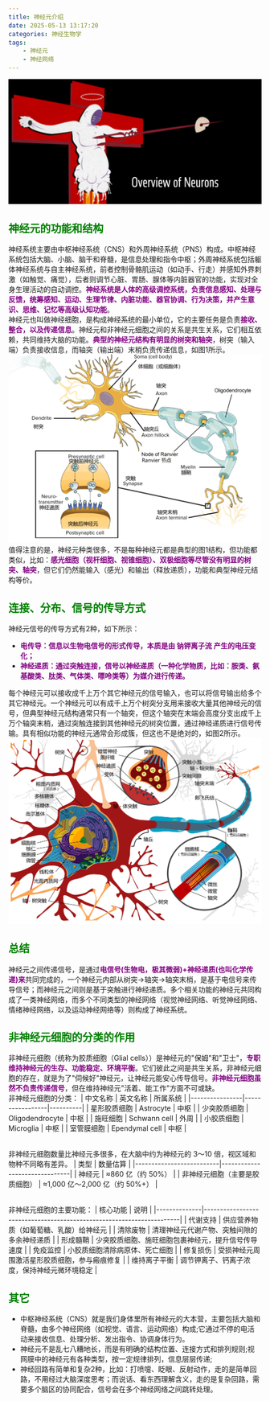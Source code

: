 ```yaml
---
title: 神经元介绍
date: 2025-05-13 13:17:20
categories: 神经生物学
tags: 
    - 神经元
    - 神经网络
---
```

 ![](https://github.com/gaoxianglong/blog/blob/master/imgs/%E6%88%AA%E5%B1%8F2025-05-19%2014.22.11.png?raw=true)
## <span style="color:green">神经元的功能和结构</span>
神经系统主要由中枢神经系统（CNS）和外周神经系统（PNS）构成。中枢神经系统包括大脑、小脑、脑干和脊髓，是信息处理和指令中枢；外周神经系统包括躯体神经系统与自主神经系统，前者控制骨骼肌运动（如动手、行走）并感知外界刺激（如触觉、痛觉），后者则调节心脏、胃肠、腺体等内脏器官的功能，实现对全身生理活动的自动调控。<span style="color:purple">**神经系统是人体的高级调控系统，负责信息感知、处理与反馈，统筹感知、运动、生理节律、内脏功能、器官协调、行为决策，并产生意识、思维、记忆等高级认知功能**</span>。 <br>
神经元也叫做神经细胞，是构成神经系统的最小单位，它的主要任务是负责<span style="color:purple">**接收、整合，以及传递信息**</span>。神经元和非神经元细胞之间的关系是共生关系，它们相互依赖，共同维持大脑的功能。<span style="color:purple">**典型的神经元结构有明显的树突和轴突**</span>，树突（输入端）负责接收信息，而轴突（输出端）末梢负责传递信息，如图1所示。
![图1-典型的神经元结构](https://github.com/gaoxianglong/blog/blob/master/imgs/%E6%88%AA%E5%B1%8F2025-05-22%2009.26.07.png?raw=true)
值得注意的是，神经元种类很多，不是每种神经元都是典型的图1结构，但功能都类似，比如：<span style="color:purple">**感光细胞（视杆细胞、视锥细胞）、双极细胞等尽管没有明显的树突、轴突**</span>，但它们仍然能输入（感光）和输出（释放递质），功能和典型神经元结构等价。
## <span style="color:green">连接、分布、信号的传导方式</span>
神经元信号的传导方式有2种，如下所示：
- <span style="color:purple">**电传导：信息以生物电信号的形式传导，本质是由 钠钾离子流 产生的电压变化；**</span>
- <span style="color:purple">**神经递质：通过突触连接，信号以神经递质（一种化学物质，比如：胺类、氨基酸类、肽类、气体类、嘌呤类等）为媒介进行传递。**</span>

每个神经元可以接收成千上万个其它神经元的信号输入，也可以将信号输出给多个其它神经元。一个神经元可以有成千上万个树突分支用来接收大量其他神经元的信号，但典型神经元结构通常只有一个轴突，但这个轴突在末端会高度分支出成千上万个轴突末梢，通过突触连接到其他神经元的树突位置，通过神经递质进行信号传输。具有相似功能的神经元通常会形成簇，但这也不是绝对的，如图2所示。
![图2-神经元信号传导方式](https://github.com/gaoxianglong/blog/blob/master/imgs/%E6%88%AA%E5%B1%8F2025-05-13%2013.52.06.png?raw=true)
## <span style="color:green">总结</span>
神经元之间传递信号，是通过<span style="color:purple">**电信号(生物电，极其微弱)+神经递质(也叫化学传递)来**</span>共同完成的，一个神经元内部从树突->轴突->轴突末梢，是基于电信号来传导信号；而神经元之间则是基于突触进行神经递质。多个相关功能的神经元共同构成了一类神经网络，而多个不同类型的神经网络（视觉神经网络、听觉神经网络、情绪神经网络，以及运动神经网络等）则构成了神经系统。
## <span style="color:green">非神经元细胞的分类的作用</span>
非神经元细胞（统称为胶质细胞（Glial cells））是神经元的"保姆"和"卫士"，<span style="color:purple">**专职维持神经元的生存、功能稳定、环境平衡**</span>。它们彼此之间是共生关系，非神经元细胞的存在，就是为了"伺候好"神经元，让神经元能安心传导信号。<span style="color:purple">**非神经元细胞虽然不负责传递信号**</span>，但在维持神经元"活着、能工作"方面不可或缺。<br>
非神经元细胞的分类：
| 中文名称       | 英文名称        | 所属系统 |
|----------------|-----------------|----------|
| 星形胶质细胞   | Astrocyte       | 中枢     |
| 少突胶质细胞   | Oligodendrocyte | 中枢     |
| 施旺细胞       | Schwann cell    | 外周     |
| 小胶质细胞     | Microglia       | 中枢     |
| 室管膜细胞     | Ependymal cell  | 中枢     |

<br>非神经元细胞数量比神经元多很多，在大脑中约为神经元的 3～10 倍，视区域和物种不同略有差异。
| 类型                     | 数量估算                       |
|--------------------------|-------------------------------|
| 神经元                   | ≈860 亿（约 50%）             |
| 非神经元细胞（主要是胶质细胞） | ≈1,000 亿～2,000 亿（约 50%+） |

<br>非神经元细胞的主要功能：
| 核心功能         | 说明                                                                 |
|--------------|----------------------------------------------------------------------|
| 代谢支持     | 供应营养物质（如葡萄糖、乳酸）给神经元                              |
| 清除废物     | 清理神经元代谢产物、突触间隙的多余神经递质                          |
| 形成髓鞘     | 少突胶质细胞、施旺细胞包裹神经元，提升信号传导速度                  |
| 免疫监控     | 小胶质细胞清除病原体、死亡细胞                                      |
| 修复损伤     | 受损神经元周围激活星形胶质细胞，参与瘢痕修复                        |
| 维持离子平衡 | 调节钾离子、钙离子浓度，保持神经元微环境稳定                      |


## <span style="color:green">其它</span>
- 中枢神经系统（CNS）就是我们身体里所有神经元的大本营，主要包括大脑和脊髓，由多个神经网络（如视觉、语言、运动网络）构成;它通过不停的电活动来接收信息、处理分析、发出指令、协调身体行为。
- 神经元不是乱七八糟地长，而是有明确的结构位置、连接方式和排列规则;视网膜中的神经元有各种类型，按一定规律排列，信息层层传递;
- 神经回路有简单和复杂2种，比如：打喷嚏、眨眼、反射动作，走的是简单回路，不用经过大脑深度思考；而说话、看东西理解含义，走的是复杂回路，需要多个脑区的协同配合，信号会在多个神经网络之间跳转处理。

